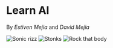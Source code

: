 <h1>Learn AI</h1>

<span>By _Estiven Mejia_ and _David Mejia_</span>

![Sonic rizz](https://media.tenor.com/aBEt9WQMSfYAAAAM/sonic-rizz.gif)
![Stonks](https://tenor.com/view/stonks-up-stongs-meme-stocks-gif-15715298)
![Rock that body](https://phoneky.co.uk/thumbs/screensavers/down/music/blackeyedp_ic3fassd.gif)

